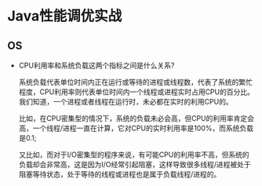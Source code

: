 # Java性能调优实战




## OS

- CPU利用率和系统负载这两个指标之间是什么关系?

  系统负载代表单位时间内正在运行或等待的进程或线程数，代表了系统的繁忙程度，CPU利用率则代表单位时间内一个线程或进程实时占用CPU的百分比。我们知道，一个进程或者线程在运行时，未必都在实时的利用CPU的。

  比如，在CPU密集型的情况下，系统的负载未必会高，但CPU的利用率肯定会高，一个线程/进程一直在计算，它对CPU的实时利用率是100%，而系统负载是0.1;

  又比如，而对于I/O密集型的程序来说，有可能CPU的利用率不高，但系统的负载却会非常高，这是因为I/O经常引起阻塞，这样导致很多线程/进程被处于阻塞等待状态，处于等待的线程或进程也是属于负载线程/进程的。


